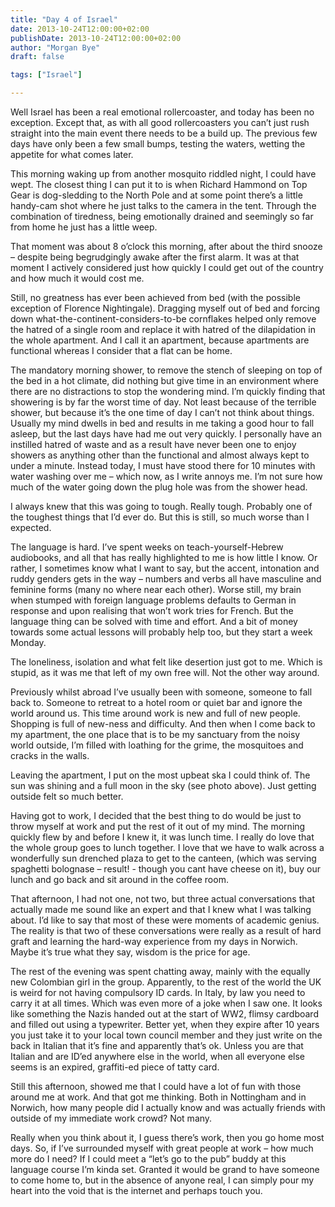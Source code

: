 ```yaml
---
title: "Day 4 of Israel"
date: 2013-10-24T12:00:00+02:00
publishDate: 2013-10-24T12:00:00+02:00
author: "Morgan Bye"
draft: false

tags: ["Israel"]

---
```


Well Israel has been a real emotional rollercoaster, and today has been no exception. Except that, as with all good rollercoasters you can’t just rush straight into the main event there needs to be a build up. The previous few days have only been a few small bumps, testing the waters, wetting the appetite for what comes later.

This morning waking up from another mosquito riddled night, I could have wept. The closest thing I can put it to is when Richard Hammond on Top Gear is dog-sledding to the North Pole and at some point there’s a little handy-cam shot where he just talks to the camera in the tent. Through the combination of tiredness, being emotionally drained and seemingly so far from home he just has a little weep.

That moment was about 8 o’clock this morning, after about the third snooze – despite being begrudgingly awake after the first alarm. It was at that moment I actively considered just how quickly I could get out of the country and how much it would cost me.

Still, no greatness has ever been achieved from bed (with the possible exception of Florence Nightingale). Dragging myself out of bed and forcing down what-the-continent-considers-to-be cornflakes helped only remove the hatred of a single room and replace it with hatred of the dilapidation in the whole apartment. And I call it an apartment, because apartments are functional whereas I consider that a flat can be home.

The mandatory morning shower, to remove the stench of sleeping on top of the bed in a hot climate, did nothing but give time in an environment where there are no distractions to stop the wondering mind. I’m quickly finding that showering is by far the worst time of day. Not least because of the terrible shower, but because it’s the one time of day I can’t not think about things. Usually my mind dwells in bed and results in me taking a good hour to fall asleep, but the last days have had me out very quickly. I personally have an instilled hatred of waste and as a result have never been one to enjoy showers as anything other than the functional and almost always kept to under a minute. Instead today, I must have stood there for 10 minutes with water washing over me – which now, as I write annoys me. I’m not sure how much of the water going down the plug hole was from the shower head.

I always knew that this was going to tough. Really tough. Probably one of the toughest things that I’d ever do. But this is still, so much worse than I expected.

The language is hard. I’ve spent weeks on teach-yourself-Hebrew audiobooks, and all that has really highlighted to me is how little I know. Or rather, I sometimes know what I want to say, but the accent, intonation and ruddy genders gets in the way – numbers and verbs all have masculine and feminine forms (many no where near each other). Worse still, my brain when stumped with foreign language problems defaults to German in response and upon realising that won’t work tries for French. But the language thing can be solved with time and effort. And a bit of money towards some actual lessons will probably help too, but they start a week Monday.

The loneliness, isolation and what felt like desertion just got to me. Which is stupid, as it was me that left of my own free will. Not the other way around.

Previously whilst abroad I’ve usually been with someone, someone to fall back to. Someone to retreat to a hotel room or quiet bar and ignore the world around us. This time around work is new and full of new people. Shopping is full of new-ness and difficulty. And then when I come back to my apartment, the one place that is to be my sanctuary from the noisy world outside, I’m filled with loathing for the grime, the mosquitoes and cracks in the walls.

Leaving the apartment, I put on the most upbeat ska I could think of. The sun was shining and a full moon in the sky (see photo above). Just getting outside felt so much better.

Having got to work, I decided that the best thing to do would be just to throw myself at work and put the rest of it out of my mind. The morning quickly flew by and before I knew it, it was lunch time. I really do love that the whole group goes to lunch together. I love that we have to walk across a wonderfully sun drenched plaza to get to the canteen, (which was serving spaghetti bolognase – result! - though you cant have cheese on it), buy our lunch and go back and sit around in the coffee room.

That afternoon, I had not one, not two, but three actual conversations that actually made me sound like an expert and that I knew what I was talking about. I’d like to say that most of these were moments of academic genius. The reality is that two of these conversations were really as a result of hard graft and learning the hard-way experience from my days in Norwich. Maybe it’s true what they say, wisdom is the price for age.

The rest of the evening was spent chatting away, mainly with the equally new Colombian girl in the group. Apparently, to the rest of the world the UK is weird for not having compulsory ID cards. In Italy, by law you need to carry it at all times. Which was even more of a joke when I saw one. It looks like something the Nazis handed out at the start of WW2, flimsy cardboard and filled out using a typewriter. Better yet, when they expire after 10 years you just take it to your local town council member and they just write on the back in Italian that it’s fine and apparently that’s ok. Unless you are that Italian and are ID’ed anywhere else in the world, when all everyone else seems is an expired, graffiti-ed piece of tatty card.

Still this afternoon, showed me that I could have a lot of fun with those around me at work. And that got me thinking. Both in Nottingham and in Norwich, how many people did I actually know and was actually friends with outside of my immediate work crowd? Not many.

Really when you think about it, I guess there’s work, then you go home most days. So, if I’ve surrounded myself with great people at work – how much more do I need? If I could meet a “let’s go to the pub” buddy at this language course I’m kinda set. Granted it would be grand to have someone to come home to, but in the absence of anyone real, I can simply pour my heart into the void that is the internet and perhaps touch you.
